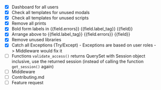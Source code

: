 - [x] Dashboard for all users
- [x] Check all templates for unused modals
- [x] Check all templates for unused scripts
- [x] Remove all prints
- [x] Bold form labels in {{field.errors}} {{field.label_tag}} {{field}}
- [x] Arrange above to {{field.label_tag}} {{field.errors}} {{field}}
- [x] Remove unused libraries
- [x] Catch all Exceptions (Try/Except) - Exceptions are based on user roles -> Middleware would fix it
- [ ] Functions `validate_access()` returns QuerySet with Session object inclusive, use the returned session (instead of calling the function `get_session()` again)
- [ ] Middleware
- [ ] Contributing.md
- [ ] Feature request
